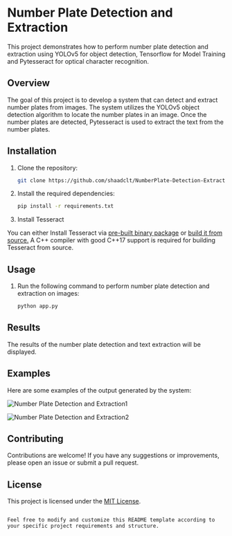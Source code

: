 # Number Plate Detection and Extraction

This project demonstrates how to perform number plate detection and extraction using YOLOv5 for object detection, Tensorflow for Model Training and Pytesseract for optical character recognition.

## Overview

The goal of this project is to develop a system that can detect and extract number plates from images. The system utilizes the YOLOv5 object detection algorithm to locate the number plates in an image. Once the number plates are detected, Pytesseract is used to extract the text from the number plates.

## Installation

1. Clone the repository:

   ```bash
   git clone https://github.com/shaadclt/NumberPlate-Detection-Extraction.git
   ```

2. Install the required dependencies:

   ```bash
   pip install -r requirements.txt
   ```
3. Install Tesseract

You can either Install Tesseract via [pre-built binary package](https://tesseract-ocr.github.io/tessdoc/Installation.html) or [build it from source.](https://tesseract-ocr.github.io/tessdoc/Compiling.html)
A C++ compiler with good C++17 support is required for building Tesseract from source.

## Usage

1. Run the following command to perform number plate detection and extraction on images:

   ```bash
   python app.py
   ```

## Results

The results of the number plate detection and text extraction will be displayed.

## Examples

Here are some examples of the output generated by the system:

![Number Plate Detection and Extraction1](https://github.com/shaadclt/NumberPlate-Detection-Extraction-YoloV5/assets/98437584/7574e6fd-c33d-4bea-a71e-cae441e45e0e)

![Number Plate Detection and Extraction2](https://github.com/shaadclt/NumberPlate-Detection-Extraction-YoloV5/assets/98437584/28068e9e-d89a-4311-af91-8cd838c31817)


## Contributing

Contributions are welcome! If you have any suggestions or improvements, please open an issue or submit a pull request.

## License

This project is licensed under the [MIT License](LICENSE).
```

Feel free to modify and customize this README template according to your specific project requirements and structure.
